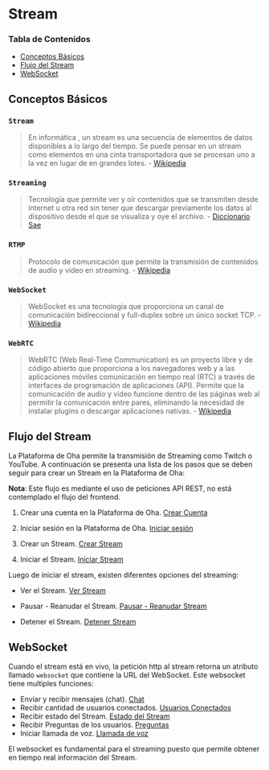 # Stream

### Tabla de Contenidos
- [Conceptos Básicos](#conceptos-basicos)
- [Flujo del Stream](#flujo-del-stream)
- [WebSocket](#websocket)

## Conceptos Básicos

### `Stream`

 > En informática , un stream es una secuencia de elementos de datos disponibles a lo largo del tiempo. Se puede pensar en un stream como elementos en una cinta transportadora que se procesan uno a la vez en lugar de en grandes lotes. - [Wikipedia](https://en.wikipedia.org/wiki/Stream_(computing))

### `Streaming`

 > Tecnología que permite ver y oír contenidos que se transmiten desde internet u otra red sin tener que descargar previamente los datos al dispositivo desde el que se visualiza y oye el archivo. - [Diccionario Sae](https://www.sae.edu/esp/es/diccionario-sae-streaming)

### `RTMP`

> Protocolo de comunicación que permite la transmisión de contenidos de audio y video en streaming. - [Wikipedia](https://en.wikipedia.org/wiki/Real-Time_Messaging_Protocol)

### `WebSocket`

> WebSocket es una tecnología que proporciona un canal de comunicación bidireccional y full-duplex sobre un único socket TCP. - [Wikipedia](https://es.wikipedia.org/wiki/WebSocket)


### `WebRTC`

> WebRTC (Web Real-Time Communication) es un proyecto libre y de código abierto que proporciona a los navegadores web y a las aplicaciones móviles comunicación en tiempo real (RTC) a través de interfaces de programación de aplicaciones (API). Permite que la comunicación de audio y vídeo funcione dentro de las páginas web al permitir la comunicación entre pares, eliminando la necesidad de instalar plugins o descargar aplicaciones nativas. - [Wikipedia](https://es.wikipedia.org/wiki/WebRTC)

## Flujo del Stream 

La Plataforma de Oha permite la transmisión de Streaming como Twitch o YouTube. A continuación se presenta una lista de los pasos que se deben seguir para crear un Stream en la Plataforma de Oha:

**Nota**: Este flujo es mediante el uso de peticiones API REST, no está contemplado el flujo del frontend.

1. Crear una cuenta en la Plataforma de Oha. [Crear Cuenta](../../oha-authentication/auth/login.md#creación-de-usuario)

2. Iniciar sesión en la Plataforma de Oha. [Iniciar sesión](../users/login.md)

3. Crear un Stream. [Crear Stream](./create.md)

4. Iniciar el Stream. [Iniciar Stream](./start.md)

Luego de iniciar el stream, existen diferentes opciones del streaming:

- Ver el Stream. [Ver Stream](./details.md)

- Pausar - Reanudar el Stream. [Pausar - Reanudar Stream](./pause.md)

- Detener el Stream. [Detener Stream](./stop.md)

## WebSocket

Cuando el stream está en vivo, la petición http al stream retorna un atributo llamado `websocket` que contiene la URL del WebSocket. Este websocket tiene multiples funciones:

- Enviar y recibir mensajes (chat). [Chat](./ws/chat.md)
- Recibir cantidad de usuarios conectados. [Usuarios Conectados](./ws/users.md)
- Recibir estado del Stream. [Estado del Stream](./ws/status.md)
- Recibir Preguntas de los usuarios. [Preguntas](./ws/questions.md)
- Iniciar llamada de voz. [Llamada de voz](./ws/voice.md)

El websocket es fundamental para el streaming puesto que permite obtener en tiempo real información del Stream.